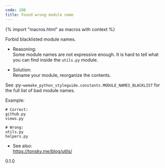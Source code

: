 ```yaml
---
code: 100
title: Found wrong module name
---
```


{% import "macros.html" as macros with context %}

Forbid blacklisted module names.

  - Reasoning:  
    Some module names are not expressive enough. It is hard to tell what
    you can find inside the `utils.py` module.

  - Solution:  
    Rename your module, reorganize the contents.

See :py`~wemake_python_styleguide.constants.MODULE_NAMES_BLACKLIST` for
the full list of bad module names.

Example:

    # Correct:
    github.py
    views.py
    
    # Wrong:
    utils.py
    helpers.py

  - See also:  
    <https://tonsky.me/blog/utils/>

<div class="versionadded">

0.1.0

</div>
